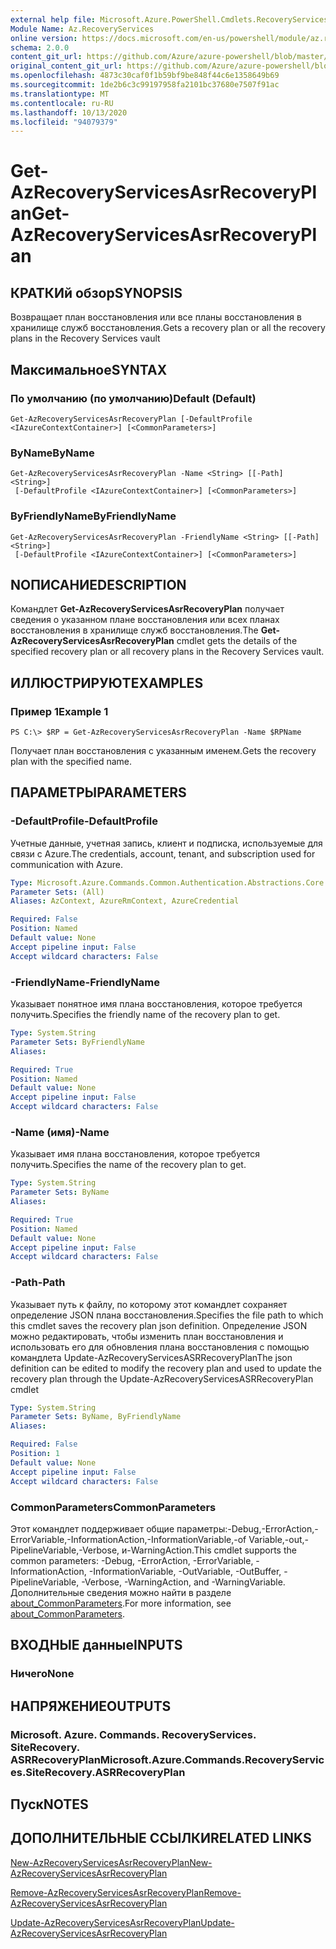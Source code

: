 ```yaml
---
external help file: Microsoft.Azure.PowerShell.Cmdlets.RecoveryServices.SiteRecovery.dll-Help.xml
Module Name: Az.RecoveryServices
online version: https://docs.microsoft.com/en-us/powershell/module/az.recoveryservices/get-azrecoveryservicesasrrecoveryplan
schema: 2.0.0
content_git_url: https://github.com/Azure/azure-powershell/blob/master/src/RecoveryServices/RecoveryServices/help/Get-AzRecoveryServicesAsrRecoveryPlan.md
original_content_git_url: https://github.com/Azure/azure-powershell/blob/master/src/RecoveryServices/RecoveryServices/help/Get-AzRecoveryServicesAsrRecoveryPlan.md
ms.openlocfilehash: 4873c30caf0f1b59bf9be848f44c6e1358649b69
ms.sourcegitcommit: 1de2b6c3c99197958fa2101bc37680e7507f91ac
ms.translationtype: MT
ms.contentlocale: ru-RU
ms.lasthandoff: 10/13/2020
ms.locfileid: "94079379"
---
```

# <span data-ttu-id="38522-101">Get-AzRecoveryServicesAsrRecoveryPlan</span><span class="sxs-lookup"><span data-stu-id="38522-101">Get-AzRecoveryServicesAsrRecoveryPlan</span></span>

## <span data-ttu-id="38522-102">КРАТКИй обзор</span><span class="sxs-lookup"><span data-stu-id="38522-102">SYNOPSIS</span></span>
<span data-ttu-id="38522-103">Возвращает план восстановления или все планы восстановления в хранилище служб восстановления.</span><span class="sxs-lookup"><span data-stu-id="38522-103">Gets a recovery plan or all the recovery plans in the Recovery Services vault</span></span>

## <span data-ttu-id="38522-104">Максимальное</span><span class="sxs-lookup"><span data-stu-id="38522-104">SYNTAX</span></span>

### <span data-ttu-id="38522-105">По умолчанию (по умолчанию)</span><span class="sxs-lookup"><span data-stu-id="38522-105">Default (Default)</span></span>
```
Get-AzRecoveryServicesAsrRecoveryPlan [-DefaultProfile <IAzureContextContainer>] [<CommonParameters>]
```

### <span data-ttu-id="38522-106">ByName</span><span class="sxs-lookup"><span data-stu-id="38522-106">ByName</span></span>
```
Get-AzRecoveryServicesAsrRecoveryPlan -Name <String> [[-Path] <String>]
 [-DefaultProfile <IAzureContextContainer>] [<CommonParameters>]
```

### <span data-ttu-id="38522-107">ByFriendlyName</span><span class="sxs-lookup"><span data-stu-id="38522-107">ByFriendlyName</span></span>
```
Get-AzRecoveryServicesAsrRecoveryPlan -FriendlyName <String> [[-Path] <String>]
 [-DefaultProfile <IAzureContextContainer>] [<CommonParameters>]
```

## <span data-ttu-id="38522-108">NОПИСАНИЕ</span><span class="sxs-lookup"><span data-stu-id="38522-108">DESCRIPTION</span></span>
<span data-ttu-id="38522-109">Командлет **Get-AzRecoveryServicesAsrRecoveryPlan** получает сведения о указанном плане восстановления или всех планах восстановления в хранилище служб восстановления.</span><span class="sxs-lookup"><span data-stu-id="38522-109">The **Get-AzRecoveryServicesAsrRecoveryPlan** cmdlet gets the details of the specified recovery plan or all recovery plans in the Recovery Services vault.</span></span>

## <span data-ttu-id="38522-110">ИЛЛЮСТРИРУЮТ</span><span class="sxs-lookup"><span data-stu-id="38522-110">EXAMPLES</span></span>

### <span data-ttu-id="38522-111">Пример 1</span><span class="sxs-lookup"><span data-stu-id="38522-111">Example 1</span></span>
```
PS C:\> $RP = Get-AzRecoveryServicesAsrRecoveryPlan -Name $RPName
```

<span data-ttu-id="38522-112">Получает план восстановления с указанным именем.</span><span class="sxs-lookup"><span data-stu-id="38522-112">Gets the recovery plan with the specified name.</span></span>

## <span data-ttu-id="38522-113">ПАРАМЕТРЫ</span><span class="sxs-lookup"><span data-stu-id="38522-113">PARAMETERS</span></span>

### <span data-ttu-id="38522-114">-DefaultProfile</span><span class="sxs-lookup"><span data-stu-id="38522-114">-DefaultProfile</span></span>
<span data-ttu-id="38522-115">Учетные данные, учетная запись, клиент и подписка, используемые для связи с Azure.</span><span class="sxs-lookup"><span data-stu-id="38522-115">The credentials, account, tenant, and subscription used for communication with Azure.</span></span>


```yaml
Type: Microsoft.Azure.Commands.Common.Authentication.Abstractions.Core.IAzureContextContainer
Parameter Sets: (All)
Aliases: AzContext, AzureRmContext, AzureCredential

Required: False
Position: Named
Default value: None
Accept pipeline input: False
Accept wildcard characters: False
```

### <span data-ttu-id="38522-116">-FriendlyName</span><span class="sxs-lookup"><span data-stu-id="38522-116">-FriendlyName</span></span>
<span data-ttu-id="38522-117">Указывает понятное имя плана восстановления, которое требуется получить.</span><span class="sxs-lookup"><span data-stu-id="38522-117">Specifies the friendly name of the recovery plan to get.</span></span>

```yaml
Type: System.String
Parameter Sets: ByFriendlyName
Aliases:

Required: True
Position: Named
Default value: None
Accept pipeline input: False
Accept wildcard characters: False
```

### <span data-ttu-id="38522-118">-Name (имя)</span><span class="sxs-lookup"><span data-stu-id="38522-118">-Name</span></span>
<span data-ttu-id="38522-119">Указывает имя плана восстановления, которое требуется получить.</span><span class="sxs-lookup"><span data-stu-id="38522-119">Specifies the name of the recovery plan to get.</span></span>

```yaml
Type: System.String
Parameter Sets: ByName
Aliases:

Required: True
Position: Named
Default value: None
Accept pipeline input: False
Accept wildcard characters: False
```

### <span data-ttu-id="38522-120">-Path</span><span class="sxs-lookup"><span data-stu-id="38522-120">-Path</span></span>
<span data-ttu-id="38522-121">Указывает путь к файлу, по которому этот командлет сохраняет определение JSON плана восстановления.</span><span class="sxs-lookup"><span data-stu-id="38522-121">Specifies the file path to which this cmdlet saves the recovery plan json definition.</span></span> <span data-ttu-id="38522-122">Определение JSON можно редактировать, чтобы изменить план восстановления и использовать его для обновления плана восстановления с помощью командлета Update-AzRecoveryServicesASRRecoveryPlan</span><span class="sxs-lookup"><span data-stu-id="38522-122">The json definition can be edited to modify the recovery plan and used to update the recovery plan through the Update-AzRecoveryServicesASRRecoveryPlan cmdlet</span></span>

```yaml
Type: System.String
Parameter Sets: ByName, ByFriendlyName
Aliases:

Required: False
Position: 1
Default value: None
Accept pipeline input: False
Accept wildcard characters: False
```

### <span data-ttu-id="38522-123">CommonParameters</span><span class="sxs-lookup"><span data-stu-id="38522-123">CommonParameters</span></span>
<span data-ttu-id="38522-124">Этот командлет поддерживает общие параметры:-Debug,-ErrorAction,-ErrorVariable,-InformationAction,-InformationVariable,-of Variable,-out,-PipelineVariable,-Verbose, и-WarningAction.</span><span class="sxs-lookup"><span data-stu-id="38522-124">This cmdlet supports the common parameters: -Debug, -ErrorAction, -ErrorVariable, -InformationAction, -InformationVariable, -OutVariable, -OutBuffer, -PipelineVariable, -Verbose, -WarningAction, and -WarningVariable.</span></span> <span data-ttu-id="38522-125">Дополнительные сведения можно найти в разделе [about_CommonParameters](http://go.microsoft.com/fwlink/?LinkID=113216).</span><span class="sxs-lookup"><span data-stu-id="38522-125">For more information, see [about_CommonParameters](http://go.microsoft.com/fwlink/?LinkID=113216).</span></span>

## <span data-ttu-id="38522-126">ВХОДНЫЕ данные</span><span class="sxs-lookup"><span data-stu-id="38522-126">INPUTS</span></span>

### <span data-ttu-id="38522-127">Ничего</span><span class="sxs-lookup"><span data-stu-id="38522-127">None</span></span>

## <span data-ttu-id="38522-128">НАПРЯЖЕНИЕ</span><span class="sxs-lookup"><span data-stu-id="38522-128">OUTPUTS</span></span>

### <span data-ttu-id="38522-129">Microsoft. Azure. Commands. RecoveryServices. SiteRecovery. ASRRecoveryPlan</span><span class="sxs-lookup"><span data-stu-id="38522-129">Microsoft.Azure.Commands.RecoveryServices.SiteRecovery.ASRRecoveryPlan</span></span>

## <span data-ttu-id="38522-130">Пуск</span><span class="sxs-lookup"><span data-stu-id="38522-130">NOTES</span></span>

## <span data-ttu-id="38522-131">ДОПОЛНИТЕЛЬНЫЕ ССЫЛКИ</span><span class="sxs-lookup"><span data-stu-id="38522-131">RELATED LINKS</span></span>

[<span data-ttu-id="38522-132">New-AzRecoveryServicesAsrRecoveryPlan</span><span class="sxs-lookup"><span data-stu-id="38522-132">New-AzRecoveryServicesAsrRecoveryPlan</span></span>](./New-AzRecoveryServicesAsrRecoveryPlan.md)

[<span data-ttu-id="38522-133">Remove-AzRecoveryServicesAsrRecoveryPlan</span><span class="sxs-lookup"><span data-stu-id="38522-133">Remove-AzRecoveryServicesAsrRecoveryPlan</span></span>](./Remove-AzRecoveryServicesAsrRecoveryPlan.md)

[<span data-ttu-id="38522-134">Update-AzRecoveryServicesAsrRecoveryPlan</span><span class="sxs-lookup"><span data-stu-id="38522-134">Update-AzRecoveryServicesAsrRecoveryPlan</span></span>](./Update-AzRecoveryServicesAsrRecoveryPlan.md)

